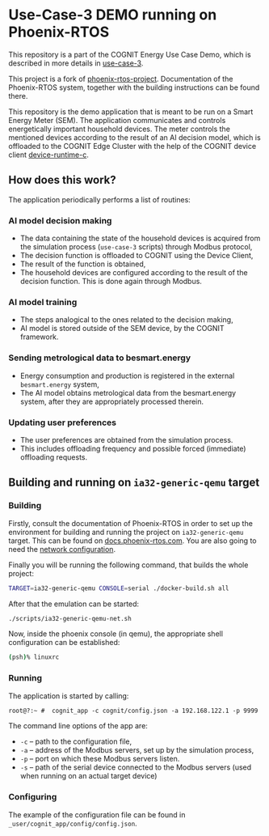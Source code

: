 # Use-Case-3 DEMO running on Phoenix-RTOS

This repository is a part of the COGNIT Energy Use Case Demo, which is described in more details in [use-case-3](https://github.com/SovereignEdgeEU-COGNIT/use-case-3).

This project is a fork of [phoenix-rtos-project](https://github.com/phoenix-rtos/phoenix-rtos-project). Documentation of the Phoenix-RTOS system, together with the building instructions can be found there.

This repository is the demo application that is meant to be run on a Smart Energy Meter (SEM). The application communicates and controls energetically important household devices. The meter controls the mentioned devices according to the result of an AI decision model, which is offloaded to the COGNIT Edge Cluster with the help of the COGNIT device client [device-runtime-c](https://github.com/SovereignEdgeEU-COGNIT/device-runtime-c).

## How does this work?

The application periodically performs a list of routines:

### AI model decision making

* The data containing the state of the household devices is acquired from the simulation process (`use-case-3` scripts) through Modbus protocol,
* The decision function is offloaded to COGNIT using the Device Client,
* The result of the function is obtained,
* The household devices are configured according to the result of the decision function. This is done again through Modbus.

### AI model training

* The steps analogical to the ones related to the decision making,
* AI model is stored outside of the SEM device, by the COGNIT framework.

### Sending metrological data to besmart.energy

* Energy consumption and production is registered in the external `besmart.energy` system,
* The AI model obtains metrological data from the besmart.energy system, after they are appropriately processed therein.

### Updating user preferences

* The user preferences are obtained from the simulation process.
* This includes offloading frequency and possible forced (immediate) offloading requests.

## Building and running on `ia32-generic-qemu` target

### Building

Firstly, consult the documentation of Phoenix-RTOS in order to set up the environment for building and running the project on `ia32-generic-qemu` target. This can be found on [docs.phoenix-rtos.com](https://docs.phoenix-rtos.com/). You are also going to need the [network configuration](https://docs.phoenix-rtos.com/latest/ports/azure_sdk.html).

Finally you will be running the following command, that builds the whole project:

```bash
TARGET=ia32-generic-qemu CONSOLE=serial ./docker-build.sh all
```

After that the emulation can be started:

```bash
./scripts/ia32-generic-qemu-net.sh
```

Now, inside the phoenix console (in qemu), the appropriate shell configuration can be established:

```bash
(psh)% linuxrc
```

### Running

The application is started by calling:

```txt
root@?:~ #  cognit_app -c cognit/config.json -a 192.168.122.1 -p 9999
```

The command line options of the app are:

* `-c` – path to the configuration file,
* `-a` – address of the Modbus servers, set up by the simulation process,
* `-p` – port on which these Modbus servers listen.
* `-s` – path of the serial device connected to the Modbus servers (used when running on an actual target device)

### Configuring

The example of the configuration file can be found in `_user/cognit_app/config/config.json`.
